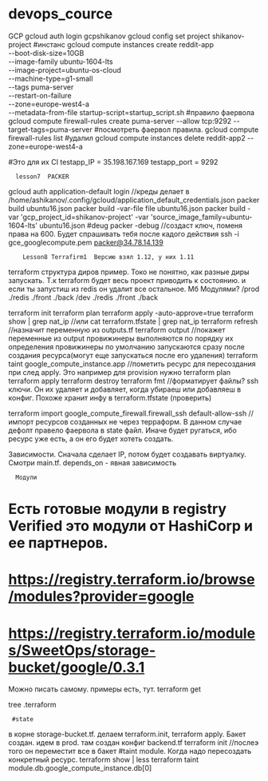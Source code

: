 # devops_cource

GCP
gcloud auth login gcpshikanov
gcloud config set project shikanov-project
#инстанс
 gcloud compute instances create reddit-app \
--boot-disk-size=10GB \
--image-family ubuntu-1604-lts \
--image-project=ubuntu-os-cloud \
--machine-type=g1-small \
--tags puma-server \
--restart-on-failure \
--zone=europe-west4-a \
--metadata-from-file startup-script=startup_script.sh
#правило фаервола
gcloud compute firewall-rules create puma-server --allow tcp:9292 --target-tags=puma-server
#посмотреть фаервол правила.
gcloud compute firewall-rules list
#удалил
gcloud compute instances delete reddit-app2 --zone=europe-west4-a

#Это для их CI
testapp_IP = 35.198.167.169
testapp_port = 9292

      lesson7  PACKER
gcloud auth application-default login //креды делает в  /home/ashikanov/.config/gcloud/application_default_credentials.json
packer build ubuntu16.json
packer build -var-file file ubuntu16.json
packer build -var 'gcp_project_id=shikanov-project' -var 'source_image_family=ubuntu-1604-lts'  ubuntu16.json
#deug
packer -debug //создаст ключ, поменя права на 600. Будет спрашивать тебя после кадого действия
ssh -i gce_googlecompute.pem packer@34.78.14.139

    	Lesson8 Terrafirm1  Версию взял 1.12, у них 1.11
terraform структура диров пример. Токо не понятно, как разные диры запускать. Т.к terraform будет весь проект приводить к состоянию. и если ты запустиш из redis он удалит все остальное. Мб Модулями?
/prod
  ./redis
  ./front
  ./back
/dev
  ./redis
  ./front
  ./back

terraform init
terraform  plan
terraform  apply -auto-approve=true
terraform show | grep nat_ip //или cat terraform.tfstate | grep nat_ip
terraform refresh //назначит переменную из outputs.tf
terraform output //покажет переменные из output
  провижинеры выполняются по порядку их определения
  провижинеры по умолчанию запускаются сразу после создания ресурса(могут еще запускаться после его удаления)
terraform taint google_compute_instance.app //пометить ресурс для пересоздания при след apply. Это например для provision нужно
terraform plan
terraform apply
terraform  destroy
terraform fmt //форматирует файлы?
  ssh ключи. Он их удаляет и добавляет, когда убираеш или добавляеш в конфиг. Похоже хранит инфу в terraform.tfstate (проверить)

terraform import google_compute_firewall.firewall_ssh default-allow-ssh   //импорт ресурсов созданных не через терраформ. В данном случае дефолт правело фаервола в state файл. Иначе будет ругаться, ибо ресурс уже есть, а он его будет хотеть создать.

  Зависимости.
Сначала сделает IP, потом будет создавать виртуалку. Смотри main.tf. 
depends_on  - явная зависимость

      Модули
# Есть готовые модули в registry Verified это модули от HashiCorp и ее партнеров.
# https://registry.terraform.io/browse/modules?provider=google
# https://registry.terraform.io/modules/SweetOps/storage-bucket/google/0.3.1
Можно писать самому. примеры есть, тут.
terraform get


tree .terraform

     #state
в корне storage-bucket.tf. делаем terraform.init, terraform apply.
Бакет создан.
идем в prod.
там создан конфиг backend.tf 
terraform init //послеэ того он переместит все в бакет
     #taint module. Когда надо пересоздать конкретный ресурс.
terraform  show | less
terraform taint  module.db.google_compute_instance.db[0]